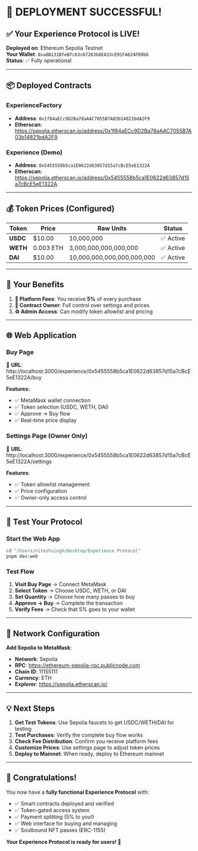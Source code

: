 # 🎉 DEPLOYMENT SUCCESSFUL!

## ✅ **Your Experience Protocol is LIVE!**

**Deployed on**: Ethereum Sepolia Testnet  
**Your Wallet**: `0xa8B131BfeBfc63c67263b8EA33cE91FA624FD9b6`  
**Status**: ✅ Fully operational

---

## 📦 **Deployed Contracts**

### **ExperienceFactory**
- **Address**: `0x1f84aECc9D2Ba78aAAC7055B7A03b14821bdA2F9`
- **Etherscan**: https://sepolia.etherscan.io/address/0x1f84aECc9D2Ba78aAAC7055B7A03b14821bdA2F9

### **Experience (Demo)**
- **Address**: `0x5455558b5ca1E0622d63857d15a7cBcE5eE1322A`
- **Etherscan**: https://sepolia.etherscan.io/address/0x5455558b5ca1E0622d63857d15a7cBcE5eE1322A

---

## 💰 **Token Prices (Configured)**

| Token | Price | Raw Units | Status |
|-------|-------|-----------|---------|
| **USDC** | $10.00 | 10,000,000 | ✅ Active |
| **WETH** | 0.003 ETH | 3,000,000,000,000,000 | ✅ Active |
| **DAI** | $10.00 | 10,000,000,000,000,000,000 | ✅ Active |

---

## 🎯 **Your Benefits**

1. **💸 Platform Fees**: You receive **5%** of every purchase
2. **👑 Contract Owner**: Full control over settings and prices
3. **⚙️ Admin Access**: Can modify token allowlist and pricing

---

## 🌐 **Web Application**

### **Buy Page**
🔗 **URL**: http://localhost:3000/experience/0x5455558b5ca1E0622d63857d15a7cBcE5eE1322A/buy

**Features**:
- ✅ MetaMask wallet connection
- ✅ Token selection (USDC, WETH, DAI)
- ✅ Approve → Buy flow
- ✅ Real-time price display

### **Settings Page** (Owner Only)
🔗 **URL**: http://localhost:3000/experience/0x5455558b5ca1E0622d63857d15a7cBcE5eE1322A/settings

**Features**:
- ✅ Token allowlist management
- ✅ Price configuration
- ✅ Owner-only access control

---

## 🚀 **Test Your Protocol**

### **Start the Web App**
```bash
cd "/Users/niteshsingh/Desktop/Experience Protocol"
pnpm dev:web
```

### **Test Flow**
1. **Visit Buy Page** → Connect MetaMask
2. **Select Token** → Choose USDC, WETH, or DAI
3. **Set Quantity** → Choose how many passes to buy
4. **Approve → Buy** → Complete the transaction
5. **Verify Fees** → Check that 5% goes to your wallet

---

## 🔧 **Network Configuration**

**Add Sepolia to MetaMask**:
- **Network**: Sepolia
- **RPC**: https://ethereum-sepolia-rpc.publicnode.com
- **Chain ID**: 11155111
- **Currency**: ETH
- **Explorer**: https://sepolia.etherscan.io/

---

## 💡 **Next Steps**

1. **Get Test Tokens**: Use Sepolia faucets to get USDC/WETH/DAI for testing
2. **Test Purchases**: Verify the complete buy flow works
3. **Check Fee Distribution**: Confirm you receive platform fees
4. **Customize Prices**: Use settings page to adjust token prices
5. **Deploy to Mainnet**: When ready, deploy to Ethereum mainnet

---

## 🎊 **Congratulations!**

You now have a **fully functional Experience Protocol** with:
- ✅ Smart contracts deployed and verified
- ✅ Token-gated access system
- ✅ Payment splitting (5% to you!)
- ✅ Web interface for buying and managing
- ✅ Soulbound NFT passes (ERC-1155)

**Your Experience Protocol is ready for users! 🚀**
